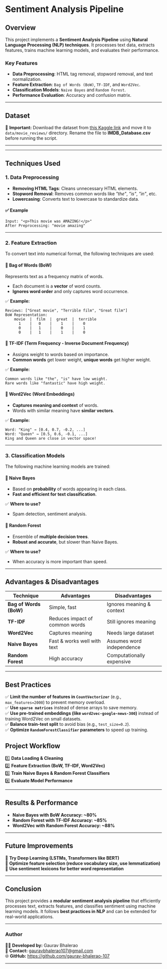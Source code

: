 # Sentiment Analysis Pipeline

## Overview
This project implements a **Sentiment Analysis Pipeline** using **Natural Language Processing (NLP) techniques**. It processes text data, extracts features, trains machine learning models, and evaluates their performance.

### **Key Features**
- **Data Preprocessing**: HTML tag removal, stopword removal, and text normalization.
- **Feature Extraction**: `Bag of Words (BoW)`, `TF-IDF`, and `Word2Vec`.
- **Classification Models**: `Naive Bayes` and `Random Forest`.
- **Performance Evaluation**: Accuracy and confusion matrix.


---

## **Dataset**
🔴 **Important:** Download the dataset from [this Kaggle link](https://www.kaggle.com/datasets/lakshmi25npathi/imdb-dataset-of-50k-movie-reviews) and move it to `data/movie_reviews/` directory. Rename the file to **IMDB_Database.csv** before running the script.

---


---

## **Techniques Used**
### **1. Data Preprocessing**
- **Removing HTML Tags**: Cleans unnecessary HTML elements.
- **Stopword Removal**: Removes common words like *"the"*, *"is"*, *"in"*, etc.
- **Lowercasing**: Converts text to lowercase to standardize data.

#### ✅ **Example**
```
Input: "<p>This movie was AMAZING!</p>"
After Preprocessing: "movie amazing"
```

---

### **2. Feature Extraction**
To convert text into numerical format, the following techniques are used:

#### **📌 Bag of Words (BoW)**
Represents text as a frequency matrix of words.
- Each document is a **vector** of word counts.
- **Ignores word order** and only captures word occurrence.

✅ **Example:**
```
Reviews: ["Great movie", "Terrible film", "Great film"]
BoW Representation:
    movie  |  film  |  great  |  terrible  
      1    |   0    |    1    |    0    
      0    |   1    |    0    |    1    
      0    |   1    |    1    |    0    
```

#### **📌 TF-IDF (Term Frequency - Inverse Document Frequency)**
- Assigns weight to words based on importance.
- **Common words** get lower weight, **unique words** get higher weight.

✅ **Example:**
```
Common words like "the", "is" have low weight.
Rare words like "fantastic" have high weight.
```

#### **📌 Word2Vec (Word Embeddings)**
- **Captures meaning and context** of words.
- Words with similar meaning have **similar vectors**.

✅ **Example:**
```
Word: "King" → [0.4, 0.7, -0.2, ...]
Word: "Queen" → [0.5, 0.6, -0.1, ...]
King and Queen are close in vector space!
```

---

### **3. Classification Models**
The following machine learning models are trained:

#### **📌 Naive Bayes**
- Based on **probability** of words appearing in each class.
- **Fast and efficient for text classification**.

✅ **Where to use?**
- Spam detection, sentiment analysis.

#### **📌 Random Forest**
- Ensemble of **multiple decision trees**.
- **Robust and accurate**, but slower than Naive Bayes.

✅ **Where to use?**
- When accuracy is more important than speed.

---

## **Advantages & Disadvantages**
| Technique | Advantages | Disadvantages |
|-----------|------------|--------------|
| **Bag of Words (BoW)** | Simple, fast | Ignores meaning & context |
| **TF-IDF** | Reduces impact of common words | Still ignores meaning |
| **Word2Vec** | Captures meaning | Needs large dataset |
| **Naive Bayes** | Fast & works well with text | Assumes word independence |
| **Random Forest** | High accuracy | Computationally expensive |

---

## **Best Practices**
✅ **Limit the number of features in `CountVectorizer`** (e.g., `max_features=2000`) to prevent memory overload.  
✅ **Use `sparse matrices`** instead of dense arrays to save memory.  
✅ **Use pre-trained embeddings (like `word2vec-google-news-300`)** instead of training Word2Vec on small datasets.  
✅ **Balance train-test split** to avoid bias (e.g., `test_size=0.2`).  
✅ **Optimize `RandomForestClassifier` parameters** to speed up training.  


## **Project Workflow**
1️⃣ **Data Loading & Cleaning**  
2️⃣ **Feature Extraction (BoW, TF-IDF, Word2Vec)**  
3️⃣ **Train Naive Bayes & Random Forest Classifiers**  
4️⃣ **Evaluate Model Performance**  

---

## **Results & Performance**
- **Naive Bayes with BoW Accuracy: ~80%**
- **Random Forest with TF-IDF Accuracy: ~85%**
- **Word2Vec with Random Forest Accuracy: ~88%**

---

## **Future Improvements**
🚀 **Try Deep Learning (LSTMs, Transformers like BERT)**  
🚀 **Optimize feature selection (reduce vocabulary size, use lemmatization)**  
🚀 **Use sentiment lexicons for better word representation**  

---

## **Conclusion**
This project provides a **modular sentiment analysis pipeline** that efficiently processes text, extracts features, and classifies sentiment using machine learning models. It follows **best practices in NLP** and can be extended for real-world applications.

---

### **Author**
👨‍💻 **Developed by:** Gaurav Bhalerao  
📧 **Contact:** gauravbhalerao107@gmail.com  
🌐 **GitHub:** https://github.com/gaurav-bhalerao-107

---

